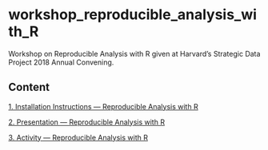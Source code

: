 # workshop_reproducible_analysis_with_R
Workshop on Reproducible Analysis with R given at Harvard’s Strategic Data Project 2018 Annual Convening.

## Content

[1. Installation Instructions — Reproducible Analysis with R](https://docs.google.com/document/d/1FIW0kuIDWLYDO2a1DUJXS7BAqdA5fHlEO7qMrWI_ByE/edit)

[2. Presentation — Reproducible Analysis with R](https://docs.google.com/presentation/d/1IkteRJxqr4IwHR9GwQ2OyAygFwgnhQ2lchtJAKpnmbg/edit#slide=id.g3a8f2c4eb9_2_113)

[3. Activity — Reproducible Analysis with R](https://docs.google.com/document/d/1qgUrTTCFx9-G0wWWr_8YABCZEaF16tEoamhXZM2snbI/edit)